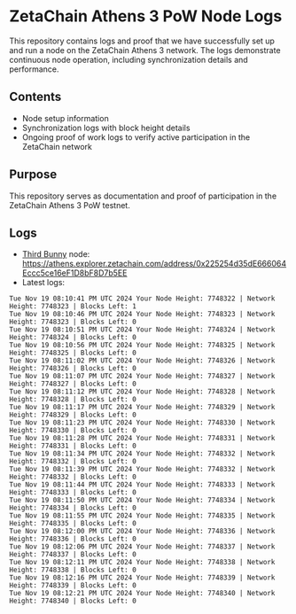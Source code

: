 # ZetaChain Athens 3 PoW Node Logs
This repository contains logs and proof that we have successfully set up and run a node on the ZetaChain Athens 3 network. The logs demonstrate continuous node operation, including synchronization details and performance.

## Contents
- Node setup information
- Synchronization logs with block height details
- Ongoing proof of work logs to verify active participation in the ZetaChain network

## Purpose
This repository serves as documentation and proof of participation in the ZetaChain Athens 3 PoW testnet.

## Logs

- [Third Bunny](https://thirdbunny.xyz/) node: https://athens.explorer.zetachain.com/address/0x225254d35dE666064Eccc5ce16eF1D8bF8D7b5EE
- Latest logs:
```
Tue Nov 19 08:10:41 PM UTC 2024 Your Node Height: 7748322 | Network Height: 7748323 | Blocks Left: 1
Tue Nov 19 08:10:46 PM UTC 2024 Your Node Height: 7748323 | Network Height: 7748323 | Blocks Left: 0
Tue Nov 19 08:10:51 PM UTC 2024 Your Node Height: 7748324 | Network Height: 7748324 | Blocks Left: 0
Tue Nov 19 08:10:56 PM UTC 2024 Your Node Height: 7748325 | Network Height: 7748325 | Blocks Left: 0
Tue Nov 19 08:11:02 PM UTC 2024 Your Node Height: 7748326 | Network Height: 7748326 | Blocks Left: 0
Tue Nov 19 08:11:07 PM UTC 2024 Your Node Height: 7748327 | Network Height: 7748327 | Blocks Left: 0
Tue Nov 19 08:11:12 PM UTC 2024 Your Node Height: 7748328 | Network Height: 7748328 | Blocks Left: 0
Tue Nov 19 08:11:17 PM UTC 2024 Your Node Height: 7748329 | Network Height: 7748329 | Blocks Left: 0
Tue Nov 19 08:11:23 PM UTC 2024 Your Node Height: 7748330 | Network Height: 7748330 | Blocks Left: 0
Tue Nov 19 08:11:28 PM UTC 2024 Your Node Height: 7748331 | Network Height: 7748331 | Blocks Left: 0
Tue Nov 19 08:11:34 PM UTC 2024 Your Node Height: 7748332 | Network Height: 7748332 | Blocks Left: 0
Tue Nov 19 08:11:39 PM UTC 2024 Your Node Height: 7748332 | Network Height: 7748332 | Blocks Left: 0
Tue Nov 19 08:11:44 PM UTC 2024 Your Node Height: 7748333 | Network Height: 7748333 | Blocks Left: 0
Tue Nov 19 08:11:50 PM UTC 2024 Your Node Height: 7748334 | Network Height: 7748334 | Blocks Left: 0
Tue Nov 19 08:11:55 PM UTC 2024 Your Node Height: 7748335 | Network Height: 7748335 | Blocks Left: 0
Tue Nov 19 08:12:00 PM UTC 2024 Your Node Height: 7748336 | Network Height: 7748336 | Blocks Left: 0
Tue Nov 19 08:12:06 PM UTC 2024 Your Node Height: 7748337 | Network Height: 7748337 | Blocks Left: 0
Tue Nov 19 08:12:11 PM UTC 2024 Your Node Height: 7748338 | Network Height: 7748338 | Blocks Left: 0
Tue Nov 19 08:12:16 PM UTC 2024 Your Node Height: 7748339 | Network Height: 7748339 | Blocks Left: 0
Tue Nov 19 08:12:21 PM UTC 2024 Your Node Height: 7748340 | Network Height: 7748340 | Blocks Left: 0
```
